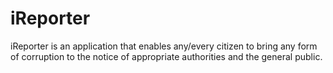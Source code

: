 # iReporter
 iReporter is an application that enables any/every citizen to bring any form of corruption to the notice of appropriate authorities and the general public.
